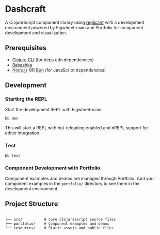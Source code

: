 # Dashcraft

A ClojureScript component library using [replicant](https://replicant.fun) with a development environment powered by Figwheel-main and Portfolio for component development and visualization.

## Prerequisites

- [Clojure CLI](https://clojure.org/guides/install_clojure) (for deps.edn dependencies)
- [Babashka](https://babashka.org)
- [Node.js](https://nodejs.org/) OR [Bun](https://bun.sh/) (for JavaScript dependencies)

## Development

### Starting the REPL

Start the development REPL with Figwheel-main:

```bash
bb dev
```

This will start a REPL with hot-reloading enabled and nREPL support for editor integration.

### Test

`bb test`

### Component Development with Portfolio

Component examples and demos are managed through Portfolio. Add your component examples in the `portfolio/` directory to see them in the development environment.

## Project Structure

```
.
├── src/          # Core ClojureScript source files
├── portfolio/    # Component examples and demos
└── resources/    # Static assets and public files
```
